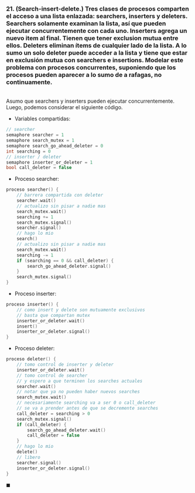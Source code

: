 ### 21. (Search-insert-delete.) Tres clases de procesos comparten el acceso a una lista enlazada: searchers, inserters y deleters. Searchers solamente examinan la lista, así que pueden ejecutar concurrentemente con cada uno. Inserters agrega un nuevo item al final. Tienen que tener exclusion mutua entre ellos. Deleters eliminan ítems de cualquier lado de la lista. A lo sumo un solo deleter puede acceder a la lista y tiene que estar en exclusión mutua con searchers e insertions. Modelar este problema con procesos concurrentes, suponiendo que los procesos pueden aparecer a lo sumo de a rafagas, no continuamente.

\
Asumo que searchers y inserters pueden ejecutar concurrentemente. Luego, podemos considerar el siguiente código.

- Variables compartidas:

```c
// searcher
semaphore searcher = 1
semaphore search_mutex = 1
semaphore search_go_ahead_deleter = 0
int searching = 0
// inserter / deleter
semaphore inserter_or_deleter = 1
bool call_deleter = false
```

- Proceso searcher:

```c
proceso searcher() {
    // barrera compartida con deleter 
    searcher.wait()
    // actualizo sin pisar a nadie mas
    search_mutex.wait()
    searching += 1
    search_mutex.signal()
    searcher.signal()
    // hago lo mio
    search()
    // actualizo sin pisar a nadie mas
    search_mutex.wait()
    searching -= 1
    if (searching == 0 && call_deleter) {
        search_go_ahead_deleter.signal()
    }
    search_mutex.signal()
}
```

- Proceso inserter:

```c
proceso inserter() {
    // como insert y delete son mutuamente exclusivos
    // basta que compartan mutex
    inserter_or_deleter.wait()
    insert()
    inserter_or_deleter.signal()
}
```

- Proceso deleter:

```c
proceso deleter() {
    // tomo control de inserter y deleter
    inserter_or_deleter.wait()
    // tomo control de searcher
    // y espero a que terminen los searches actuales
    searcher.wait()
    // notar que ya no pueden haber nuevos searches
    search_mutex.wait()
    // necesariamente searching va a ser 0 o call_deleter
    // se va a prender antes de que se decremente searches
    call_deleter = searching > 0
    search_mutex.signal()
    if (call_deleter) {
        search_go_ahead_deleter.wait()
        call_deleter = false
    }
    // hago lo mio
    delete()
    // libero
    searcher.signal()
    inserter_or_deleter.signal()
}
```

$\blacksquare$
